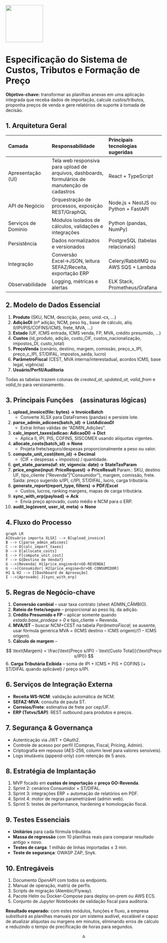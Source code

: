 <img src="https://r2cdn.perplexity.ai/pplx-full-logo-primary-dark%402x.png" class="logo" width="120"/>

# Especificação do Sistema de Custos, Tributos e Formação de Preço

**Objetivo-chave:** transformar as planilhas anexas em uma aplicação integrada que receba dados de importação, calcule custos/tributos, proponha preços de venda e gere relatórios de suporte à tomada de decisão.

## 1. Arquitetura Geral

| Camada | Responsabilidade | Principais tecnologias sugeridas |
| :-- | :-- | :-- |
| Apresentação (UI) | Tela web responsiva para upload de arquivos, dashboards, formulários de manutenção de cadastros | React + TypeScript |
| API de Negócio | Orquestração de processos, exposição REST/GraphQL | Node.js + NestJS ou Python + FastAPI |
| Serviços de Domínio | Módulos isolados de cálculos, validações e integrações | Python (pandas, NumPy) |
| Persistência | Dados normalizados e versionados | PostgreSQL (tabelas relacionais) |
| Integração | Conversão Excel→JSON, leitura SEFAZ/Receita, exportação ERP | Celery/RabbitMQ ou AWS SQS + Lambda |
| Observabilidade | Logging, métricas e alertas | ELK Stack, Prometheus/Grafana |

## 2. Modelo de Dados Essencial

1. **Produto** (SKU, NCM, descrição, peso, unid.‐cx, …)
2. **AdiçãoDI** (nº adição, NCM, peso líq., base de cálculo, alíq. II/IPI/PIS/COFINS/ICMS, frete, MVA, …)
3. **Estado** (UF, ICMS entrada, ICMS venda, FP, MVA, crédito presumido, …)
4. **Custos** (id_produto, adição, custo_CIF, custos_nacionalização, impostos_DI, custo_total)
5. **PreçoVenda** (cenário, destino, margem, comissão, preço_s_IPI, preço_c_IPI, ST/DIFAL, impostos_saida, lucro)
6. **ParâmetroFiscal** (CEST, MVA interna/interestadual, acordos ICMS, base legal, vigência)
7. **Usuário/Perfil/Auditoria**

Todas as tabelas trazem colunas de *created_at*, *updated_at*, *valid_from* e *valid_to* para versionamento.

## 3. Principais Funções (assinaturas lógicas)

1. **upload_invoice(file: bytes) → InvoiceBatch**
    - Converte XLSX para DataFrames (pandas) e persiste lote.
2. **parse_admin_adicoes(batch_id) → List$AdicaoDI$**
    - Extrai linhas válidas de “ADMIN_Adições”.
3. **calc_import_taxes(adicao: AdicaoDI) → Dict**
    - Aplica II, IPI, PIS, COFINS, SISCOMEX usando alíquotas vigentes.
4. **allocate_costs(batch_id) → None**
    - Projeta frete/seguro/despesas proporcionalmente a peso ou valor.
5. **compute_unit_cost(item_id) → Decimal**
    - (CIF + despesas + impostos) / quantidade.
6. **get_state_params(uf: str, vigencia: date) → StateTaxParam**
7. **price_engine(input: PriceRequest) → PriceResult**
Param.: SKU, destino UF, tipo_cliente (“Revenda”|“Consumidor”), margem, comissão, frete.
Saída: preço sugerido s/IPI, c/IPI, ST/DIFAL, lucro, carga tributária.
8. **generate_report(report_type, filters) → PDF/Excel**
    - Custos, lucros, ranking margens, mapas de carga tributária.
9. **sync_with_erp(payload) → Ack**
    - Envia preço aprovado, custo médio e NCM para o ERP.
10. **audit_log(event, user_id, meta) → None**

## 4. Fluxo do Processo

```mermaid
graph LR
A[Usuário importa XLSX] --> B[upload_invoice]
B --> C[parse_admin_adicoes]
C --> D[calc_import_taxes]
D --> E[allocate_costs]
E --> F[compute_unit_cost]
F --> G{Destino de Venda?}
G -->|Revenda| H1[price_engine<br>GO-REVENDA]
G -->|Consumidor| H2[price_engine<br>OE-CONSUMIDOR]
H1 & H2 --> I[Dashboard de Aprovação]
I -->|Aprovado| J[sync_with_erp]
```


## 5. Regras de Negócio-chave

1. **Conversão cambial** – usar taxa contrato (sheet ADMIN_CÂMBIO).
2. **Rateio de frete/seguro** – proporcional ao peso líq. da adição.
3. **Crédito Presumido e FP** – aplicar somente quando *estado.base_prodepe > 0* e tipo_cliente = Revenda.
4. **MVA/ST** – buscar NCM+CEST na tabela *ParâmetroFiscal*; se ausente, usar fórmula genérica MVA = (ICMS destino – ICMS origem)/(1 – ICMS origem).
5. **Cálculo de margem** –

$$
\text{Margem} = \frac{\text{Preço s/IPI} - \text{Custo Total}}{\text{Preço s/IPI}}
$$
6. **Carga Tributária Exibida** – soma de IPI + ICMS + PIS + COFINS (+ ST/DIFAL quando aplicável) / preço s/IPI.

## 6. Serviços de Integração Externa

- **Receita WS-NCM**: validação automática de NCM.
- **SEFAZ-MVA**: consulta de pauta ST.
- **Correios/Frete**: estimativa de frete por cep/UF.
- **ERP (Totvs/SAP)**: REST outbound para produtos e preços.


## 7. Segurança \& Governança

- Autenticação via JWT + OAuth2.
- Controle de acesso por perfil (Compras, Fiscal, Pricing, Admin).
- Criptografia em repouso (AES-256, column level para valores sensíveis).
- Logs imutáveis (append-only) com retenção de 5 anos.


## 8. Estratégia de Implantação

1. MVP focado em **custos de importação** e **preço GO-Revenda**.
2. Sprint 2: cenários Consumidor + ST/DIFAL.
3. Sprint 3: integrações ERP + automação de relatórios em PDF.
4. Sprint 4: motor de regras parametrizável (admin web).
5. Sprint 5: testes de performance, hardening e homologação fiscal.

## 9. Testes Essenciais

- **Unitários** para cada fórmula tributária.
- **Massa de regressão** com 10 planilhas reais para comparar resultado antigo × novo.
- **Testes de carga**: 1 milhão de linhas importadas ≤ 3 min.
- **Teste de segurança**: OWASP ZAP, Snyk.


## 10. Entregáveis

1. Documento *OpenAPI* com todos os endpoints.
2. Manual de operação, matriz de perfis.
3. Scripts de migração (Alembic/Flyway).
4. Pacote Helm ou Docker-Compose para deploy on-prem ou AWS ECS.
5. Conjunto de *Jupyter Notebooks* de validação fiscal para auditoria.

**Resultado esperado:** com estes módulos, funções e fluxo, a empresa substituirá as planilhas manuais por um sistema audível, escalável e capaz de atualizar alíquotas ou margens em minutos, eliminando erros de cálculo e reduzindo o tempo de precificação de horas para segundos.

<div style="text-align: center">⁂</div>

[^1]: ENTRA-DI-Detalhado-v-4.1.xlsx

